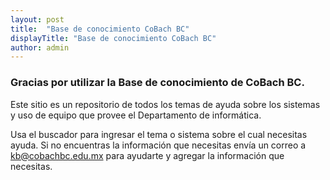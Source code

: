 ```yaml
---
layout: post
title:  "Base de conocimiento CoBach BC"
displayTitle: "Base de conocimiento CoBach BC"
author: admin
---
```

### Gracias por utilizar la **Base de conocimiento** de CoBach BC. 

Este sitio es un repositorio de todos los temas de ayuda sobre los sistemas y uso de equipo que provee el Departamento de informática.

Usa el buscador para ingresar el tema o sistema sobre el cual necesitas ayuda. Si no encuentras la información que necesitas envía un correo a <a href="mailto:kb@cobachbc.edu.mx">kb@cobachbc.edu.mx</a> para ayudarte y agregar la información que necesitas.